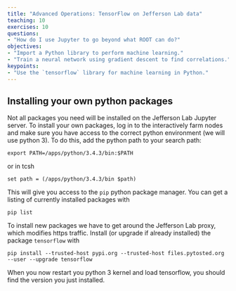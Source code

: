 ```yaml
---
title: "Advanced Operations: TensorFlow on Jefferson Lab data"
teaching: 10
exercises: 10
questions:
- "How do I use Jupyter to go beyond what ROOT can do?"
objectives:
- "Import a Python library to perform machine learning."
- "Train a neural network using gradient descent to find correlations."
keypoints:
- "Use the `tensorflow` library for machine learning in Python."
---
```


## Installing your own python packages

Not all packages you need will be installed on the Jefferson Lab
Jupyter server. To install your own packages, log in to the
interactively farm nodes and make sure you have access to the correct
python environment (we will use python 3). To do this, add the python
path to your search path:
~~~
export PATH=/apps/python/3.4.3/bin:$PATH
~~~
or in tcsh
~~~
set path = (/apps/python/3.4.3/bin $path)
~~~
This will give you access to the `pip` python package manager. You can
get a listing of currently installed packages with
~~~
pip list
~~~

To install new packages we have to get around the Jefferson Lab proxy,
which modifies https traffic. Install (or upgrade if already installed)
the package `tensorflow` with
~~~
pip install --trusted-host pypi.org --trusted-host files.pytosted.org --user --upgrade tensorflow
~~~

When you now restart you python 3 kernel and load tensorflow, you
should find the version you just installed.
